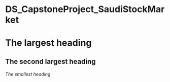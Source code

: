 # DS_CapstoneProject_SaudiStockMarket

# The largest heading
## The second largest heading
###### The smallest heading
